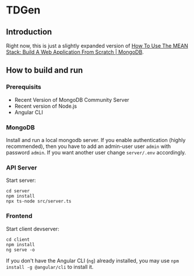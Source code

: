 # TDGen


## Introduction

Right now, this is just a slightly expanded version of [How To Use The MEAN Stack: Build A Web Application From Scratch | MongoDB](https://www.mongodb.com/resources/languages/mean-stack-tutorial).

## How to build and run

### Prerequisits

* Recent Version of MongoDB Community Server
* Recent version of Node.js
* Angular CLI

### MongoDB

Install and run a local mongodb server. If you enable authentication (highly recommended), then you have to add an admin-user user `admin` with password `admin`. If you want another user change `server/.env` accordingly.

### API Server

Start server:

```
cd server
npm install
npx ts-node src/server.ts
```


### Frontend

Start client devserver:

```
cd client
npm install
ng serve -o
```

If you don't have the Angular CLI (`ng`) already installed, you may use `npm install -g @angular/cli` to install it.